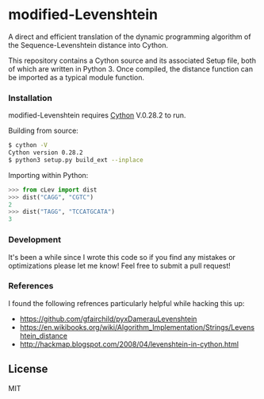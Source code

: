 # modified-Levenshtein
A direct and efficient translation of the dynamic programming algorithm of the Sequence-Levenshtein distance into Cython. 


This repository contains a Cython source and its associated Setup file, both of which are written in Python 3. Once compiled, the distance function can be imported as a typical module function.

### Installation
modified-Levenshtein requires [Cython](https://cython.org) V.0.28.2 to run.

Building from source:
```sh
$ cython -V
Cython version 0.28.2
$ python3 setup.py build_ext --inplace
```

Importing within Python:
```python
>>> from cLev import dist
>>> dist("CAGG", "CGTC")
2
>>> dist("TAGG", "TCCATGCATA")
3
```

### Development

It's been a while since I wrote this code so if you find any mistakes or optimizations please let me know! Feel free to submit a pull request! 

### References
I found the following refrences particularly helpful while hacking this up:
 - https://github.com/gfairchild/pyxDamerauLevenshtein
 - https://en.wikibooks.org/wiki/Algorithm_Implementation/Strings/Levenshtein_distance
 - http://hackmap.blogspot.com/2008/04/levenshtein-in-cython.html

License
----
MIT
